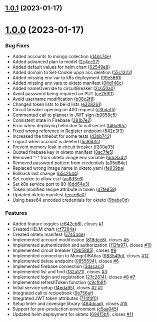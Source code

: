 ## [1.0.1](https://github.com/youryummy/account/compare/v1.0.0...v1.0.1) (2023-01-17)



# [1.0.0](https://github.com/youryummy/account/compare/f4eda95876f9209de4f99df10d2d54455fe09b05...v1.0.0) (2023-01-17)


### Bug Fixes

* Added accounts to mongo collection ([d4dc74e](https://github.com/youryummy/account/commit/d4dc74e63e1388cb2e76712cce51eca1c3b8f4f8))
* Added advanced plan to model ([2c4cc27](https://github.com/youryummy/account/commit/2c4cc27265c0cd15349de365ff2a19f55df96d13))
* Added default values for helm chart ([02549e8](https://github.com/youryummy/account/commit/02549e8f691a911bd80e782cf718c2c99e5d46d1))
* Added domain to Set-Cookie upon acc deletion ([55c1323](https://github.com/youryummy/account/commit/55c13232f98e501bac12ec132bb45eafde69e7ae))
* Added missing env var to k8s deployment ([99e5661](https://github.com/youryummy/account/commit/99e566127f31deae34a6b0e0d1d247443961e9dc))
* Added missing env vars to okteto manifest ([04d146c](https://github.com/youryummy/account/commit/04d146ceff73dc79ccc9dd2b94ae04da24114cde))
* Added nameOverride to circuitBreaker ([2c650a0](https://github.com/youryummy/account/commit/2c650a0d654a2a097bf3c94b5f4220d212f5efbd))
* Avoid password being required on PUT ([ce259ff](https://github.com/youryummy/account/commit/ce259ff400d4468470b2a4601ab61e96742e1370))
* Avoid username modification ([b08c2f8](https://github.com/youryummy/account/commit/b08c2f84809c5e6983b9d6e8819035c43bef1b8b))
* Changed token lists to be id lists ([e328261](https://github.com/youryummy/account/commit/e328261897e9f00c2972d8ad7fd684103b966b70))
* Circuit breaker opening on 400 request ([c3bdaf5](https://github.com/youryummy/account/commit/c3bdaf53c4508cb42aa1ced6a068551c559f96f4))
* Commented call to planner in JWT sign ([b9858c5](https://github.com/youryummy/account/commit/b9858c5bae296503fb48cef3ff7ffd0b1fef2b3d))
* Consistent state in Firebase ([381b7e2](https://github.com/youryummy/account/commit/381b7e2173d7a2231b8dc7beaa681a65f50748a3))
* Error when deploying helm due to null secret ([f46a90c](https://github.com/youryummy/account/commit/f46a90c94b5a4ffdba9017a1597911724ac7a4e3))
* Fixed wrong reference in Register endpoint ([542e3f3](https://github.com/youryummy/account/commit/542e3f35a3b865e40c570b413450d6af3896aa93))
* Increased the timeout for some tests ([d3bb742](https://github.com/youryummy/account/commit/d3bb7429c593bedd75bfc9038050d0d43c591c06))
* Logout when account is deleted ([5c85b1c](https://github.com/youryummy/account/commit/5c85b1cfcb09b733cb69c8fc7c7243fa282c0cde))
* Prevent memory leak in circuit breaker ([f200a93](https://github.com/youryummy/account/commit/f200a933c7cc74a8e66213fac07248e26c797176))
* Quoted firebase key in okteto manifest ([8ac7fe5](https://github.com/youryummy/account/commit/8ac7fe516c856ecf2e476217c0d89e6562075dd0))
* Removed "-" from okteto image env variable ([6dc8a42](https://github.com/youryummy/account/commit/6dc8a4231c8786278e0cd05d6bdd60bb568fff73))
* Removed password pattern from credentials ([a05d64c](https://github.com/youryummy/account/commit/a05d64ce34e2fcff0d09826730301de726c184f4))
* Replaced wrong image name in okteto.yaml ([fe939ba](https://github.com/youryummy/account/commit/fe939ba7887806f0208ca0cb8df908930ba7eafe))
* Rollback last change ([b5c2b44](https://github.com/youryummy/account/commit/b5c2b44fa6d9bb412439bb375bc3c4cea66dca21))
* Set cookie to allow csrf ([aa8d3c6](https://github.com/youryummy/account/commit/aa8d3c672bd60c4f94e570c0294b3a8ce25b3145))
* Set k8s service port to 80 ([8dd64e3](https://github.com/youryummy/account/commit/8dd64e3a69e278bb7d7cf4283abe141319f5da23))
* Token modified recipe attribute in token ([d7fe859](https://github.com/youryummy/account/commit/d7fe85910b1b08da61a185b96a4209380e8cdcb8))
* Updated okteto manifest ([eece6a0](https://github.com/youryummy/account/commit/eece6a0367c77daf1978fe2d4dfcbdf22aff9ba0))
* Using base64 encoded credentials for okteto ([9babe0d](https://github.com/youryummy/account/commit/9babe0d1dcc1a7c900f430def6cff6ec391fd7f3))


### Features

* Added feature toggles ([c642cb6](https://github.com/youryummy/account/commit/c642cb66b1f2be375357fe8e4a89c18f8dd575ad)), closes [#1](https://github.com/youryummy/account/issues/1)
* Created HELM chart ([cf7284a](https://github.com/youryummy/account/commit/cf7284a541798b69c2d68d9713a699a5d209fe48))
* Created okteto manifest ([574544e](https://github.com/youryummy/account/commit/574544e6d2fe42cc39d4d6e96e63a0819beb993f))
* Implemented account modification ([819dee8](https://github.com/youryummy/account/commit/819dee851c40c5f752f41129284cdc8ae8a9149c)), closes [#5](https://github.com/youryummy/account/issues/5)
* Implemented authentication and authorization ([112fa97](https://github.com/youryummy/account/commit/112fa976c1dccb481c9c202aacf7e72f7d4abd90)), closes [#10](https://github.com/youryummy/account/issues/10)
* Implemented circuit breaker ([29b5885](https://github.com/youryummy/account/commit/29b58850a5905c2fd0aa73b351031d01cc6141f9)), closes [#9](https://github.com/youryummy/account/issues/9)
* Implemented connection to MongoDBAtlas ([983549d](https://github.com/youryummy/account/commit/983549d808522adc6e950c00883a6deb167a04c9)), closes [#12](https://github.com/youryummy/account/issues/12)
* Implemented delete endpoint ([0855594](https://github.com/youryummy/account/commit/0855594060e5d04a81241478d903e4d2c98933aa)), closes [#6](https://github.com/youryummy/account/issues/6)
* Implemented firebase connection ([3dacac3](https://github.com/youryummy/account/commit/3dacac39f4d834b4a7c35f159740ccee333063b2))
* Implemented list and find ([f32a171](https://github.com/youryummy/account/commit/f32a171aaf9eb756f7d45de6a4d288b054d0f6f8)), closes [#3](https://github.com/youryummy/account/issues/3)
* Implemented login and registration ([27c2814](https://github.com/youryummy/account/commit/27c28140446e4f3d0381225682ddf582d2d30a86)), closes [#8](https://github.com/youryummy/account/issues/8) [#7](https://github.com/youryummy/account/issues/7)
* Implemented refreshToken function ([c9cfb8f](https://github.com/youryummy/account/commit/c9cfb8fc7eddda7e30eb35d9ca82a8c4b3315135))
* Initial service setup ([f4eda95](https://github.com/youryummy/account/commit/f4eda95876f9209de4f99df10d2d54455fe09b05)), closes [#2](https://github.com/youryummy/account/issues/2) [#1](https://github.com/youryummy/account/issues/1)
* Integrated call to recipebook ([9e756af](https://github.com/youryummy/account/commit/9e756afb9b3415d1c568c10f3d529cca05bdc3da))
* Integrated JWT token attributes ([714f4f0](https://github.com/youryummy/account/commit/714f4f04c1f90de8ab860fdd93078d76875d300e))
* Setup linter and coverage library ([464dcad](https://github.com/youryummy/account/commit/464dcad1d2b1ec910292bb2a77b29f568902810a)), closes [#15](https://github.com/youryummy/account/issues/15)
* Support for pre-production environment ([c5aa045](https://github.com/youryummy/account/commit/c5aa045fe89ecc2fbd8f81f61d910b22662b5690))
* Updated helm deployment for okteto ([69415bf](https://github.com/youryummy/account/commit/69415bf3c4417d4149c8f88e74c09563788445d3)), closes [#11](https://github.com/youryummy/account/issues/11)



